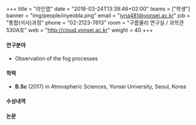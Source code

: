 +++
title = "라인엽"
date = "2018-03-24T13:39:46+02:00"
teams = ["학생"]
banner = "img/people/inyeobla.png"
email = "iyna481@yonsei.ac.kr"
job = "통합(석사)과정"
phone = "02-2123-7613"
room = "구름물리 연구실 / 과학관 530A호"
web = "http://cloud.yonsei.ac.kr"
weight = 40
+++

#### 연구분야
+ Observation of the fog processes

#### 학력
 + **B.Sc** (2017) in Atmospheric Sciences, Yonsei University, Seoul, Korea

#### 수상내역

#### 논문
 
